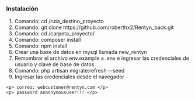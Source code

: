 <h3> Instalación </h3>

<ol>
	<li> Comando: cd /ruta_destino_proyecto</li>
	<li> Comando: git clone https://github.com/roberthx2/Rentyn_back.git</li>
	<li> Comando: cd /carpeta_proyecto/ </li>
	<li> Comando: composer install </li>
	<li> Comando: npm install </li>
	<li> Crear una base de datos en mysql llamada new_rentyn</li>
	<li> Remombrar el archivo env.example a .env e ingresar las credenciales de usuario y clave de base de datos</li>
	<li> Comando: php artisan migrate:refresh --seed</li>
	<li> Ingresar las credenciales desde el navegador </li>
</ol>
	
	<p> correo: webcustomer@rentyn.com </p>
	<p> password annonymoususer!!! </p>
